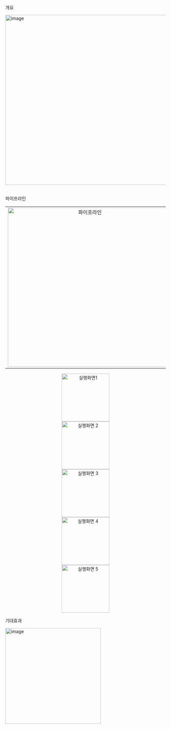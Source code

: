 개요
<table>
<img width="533" alt="image" src="https://github.com/hs-1971347-shinwoochul/newsflow/assets/162528651/eab97eb6-e633-42d3-8991-f7a25b413414">

</table>

파이프라인
<table>
  <tr>
    <td align="center">
      <img width="500" alt="파이프라인" src="https://github.com/hs-1971347-shinwoochul/newsflow/assets/162528651/9888fb42-3a96-411c-a9a0-bcd0b720080e">
    </td>
    <td>
      <ul>
        <li><b>주요 적용 기술 및 구조:</b></li>
        <li>개발 환경: Microsoft Windows 10, OS, Android</li>
        <li>개발 도구: Colab, Android Studio</li>
        <li>개발 언어: Python, Pycharm, Java, Kotlin</li>
        <li>관련 기술: Deep Learning, OCR, Socket Programming</li>
      </ul>
    </td>
  </tr>
</table>

<p align="center">
  <img src="https://github.com/hs-1971347-shinwoochul/newsflow/assets/162528651/3ce8b120-1a34-4ae7-b7a8-42dc5b3b3181" alt="실행화면1" width="150" style="margin: 0 100px;">
  <img src="https://github.com/hs-1971347-shinwoochul/newsflow/assets/162528651/6fd51cf3-86f1-484d-ad2c-c79f3aec28ad" alt="실행화면 2" width="150" style="margin: 0 100px;">
  <img src="https://github.com/hs-1971347-shinwoochul/newsflow/assets/162528651/67203524-2648-453a-80e8-7b19c4ac5818" alt="실행화면 3" width="150" style="margin: 0 100px;">
  <img src="https://github.com/hs-1971347-shinwoochul/newsflow/assets/162528651/2aa7d32e-c564-4c26-8153-fca8f50e8fcb" alt="실행화면 4" width="150" style="margin: 0 100px;">
  <img src="https://github.com/hs-1971347-shinwoochul/newsflow/assets/162528651/76868e92-87c4-468f-80f0-a2fa499c4dd8" alt="실행화면 5" width="150" style="margin: 0 100px;">
</p>




기대효과
<table>
  <img width="300" alt="image" src="https://github.com/hs-1971347-shinwoochul/newsflow/assets/162528651/92b783a3-5278-4a74-80f0-f156ef66612b">

</table>









